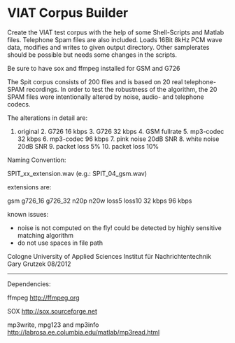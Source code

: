 VIAT Corpus Builder
=============
Create the VIAT test corpus with the help of some Shell-Scripts and Matlab files. Telephone Spam files are also included.
Loads 16Bit 8kHz PCM wave data, modifies and writes to given output directory.
Other samplerates should be possible but needs some changes in the scripts.

Be sure to have sox and ffmpeg installed for GSM and G726

The Spit corpus consists of 200 files and is based on 20 real telephone-SPAM recordings.
In order to test the robustness of the algorithm, the 20 SPAM files were intentionally altered by noise, audio- and telephone codecs. 

The alterations in detail are:

   1. original
  	2. G726 16 kbps
	3. G726 32 kbps
  	4. GSM fullrate
	5. mp3-codec 32 kbps
	6. mp3-codec 96 kbps
 	7. pink noise 20dB SNR
  	8. white noise 20dB SNR
  	9. packet loss 5%
  	10. packet loss 10%

Naming Convention:

SPIT_xx_extension.wav (e.g.: SPIT_04_gsm.wav)

extensions are:

 gsm
 g726_16
 g726_32
 n20p
 n20w
 loss5
 loss10
 32 kbps
 96 kbps
 
 
 known issues:
- noise is not computed on the fly! could be
  detected by highly sensitive matching algorithm
- do not use spaces in file path
 

Cologne University of Applied Sciences 
Institut für Nachrichtentechnik  
Gary Grutzek	08/2012

--------------------------
Dependencies:

ffmpeg
http://ffmpeg.org

SOX
http://sox.sourceforge.net

mp3write, mpg123 and mp3info
http://labrosa.ee.columbia.edu/matlab/mp3read.html